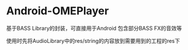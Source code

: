 # Android-OMEPlayer

基于BASS Library的封装，可直接用于Android
包含部分BASS FX的音效等

使用时先将AudioLibrary中的res/string的内容放到需要用到的工程的res下
